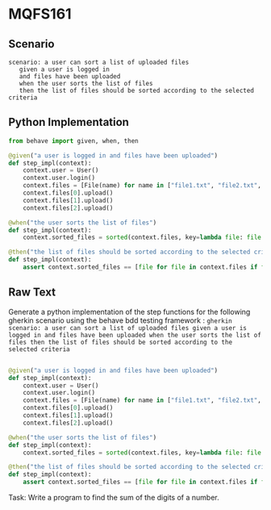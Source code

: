 # MQFS161
## Scenario
```gherkin
scenario: a user can sort a list of uploaded files 
   given a user is logged in 
   and files have been uploaded 
   when the user sorts the list of files 
   then the list of files should be sorted according to the selected criteria
```


## Python Implementation
```python
from behave import given, when, then

@given("a user is logged in and files have been uploaded")
def step_impl(context):
    context.user = User()
    context.user.login()
    context.files = [File(name) for name in ["file1.txt", "file2.txt", "file3.txt"]]
    context.files[0].upload()
    context.files[1].upload()
    context.files[2].upload()

@when("the user sorts the list of files")
def step_impl(context):
    context.sorted_files = sorted(context.files, key=lambda file: file.name)

@then("the list of files should be sorted according to the selected criteria")
def step_impl(context):
    assert context.sorted_files == [file for file in context.files if file.name in ["file1.txt", "file2.txt", "file3.txt"]]
```


## Raw Text
Generate a python implementation of the step functions for the following gherkin scenario using the behave bdd testing framework : ```gherkin scenario: a user can sort a list of uploaded files given a user is logged in and files have been uploaded when the user sorts the list of files then the list of files should be sorted according to the selected criteria ```



```python from behave import given, when, then

@given("a user is logged in and files have been uploaded")
def step_impl(context):
    context.user = User()
    context.user.login()
    context.files = [File(name) for name in ["file1.txt", "file2.txt", "file3.txt"]]
    context.files[0].upload()
    context.files[1].upload()
    context.files[2].upload()

@when("the user sorts the list of files")
def step_impl(context):
    context.sorted_files = sorted(context.files, key=lambda file: file.name)

@then("the list of files should be sorted according to the selected criteria")
def step_impl(context):
    assert context.sorted_files == [file for file in context.files if file.name in ["file1.txt", "file2.txt", "file3.txt"]]
```

Task: Write a program to find the sum of the digits of a number.
